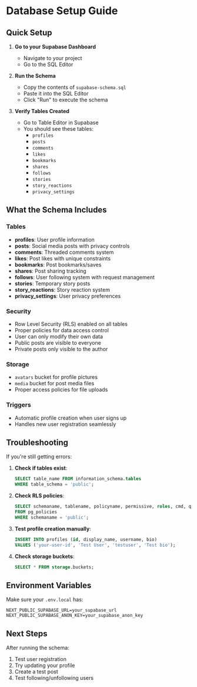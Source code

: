 # Database Setup Guide

## Quick Setup

1. **Go to your Supabase Dashboard**
   - Navigate to your project
   - Go to the SQL Editor

2. **Run the Schema**
   - Copy the contents of `supabase-schema.sql`
   - Paste it into the SQL Editor
   - Click "Run" to execute the schema

3. **Verify Tables Created**
   - Go to Table Editor in Supabase
   - You should see these tables:
     - `profiles`
     - `posts`
     - `comments`
     - `likes`
     - `bookmarks`
     - `shares`
     - `follows`
     - `stories`
     - `story_reactions`
     - `privacy_settings`

## What the Schema Includes

### Tables
- **profiles**: User profile information
- **posts**: Social media posts with privacy controls
- **comments**: Threaded comments system
- **likes**: Post likes with unique constraints
- **bookmarks**: Post bookmarks/saves
- **shares**: Post sharing tracking
- **follows**: User following system with request management
- **stories**: Temporary story posts
- **story_reactions**: Story reaction system
- **privacy_settings**: User privacy preferences

### Security
- Row Level Security (RLS) enabled on all tables
- Proper policies for data access control
- User can only modify their own data
- Public posts are visible to everyone
- Private posts only visible to the author

### Storage
- `avatars` bucket for profile pictures
- `media` bucket for post media files
- Proper access policies for file uploads

### Triggers
- Automatic profile creation when user signs up
- Handles new user registration seamlessly

## Troubleshooting

If you're still getting errors:

1. **Check if tables exist**:
   ```sql
   SELECT table_name FROM information_schema.tables 
   WHERE table_schema = 'public';
   ```

2. **Check RLS policies**:
   ```sql
   SELECT schemaname, tablename, policyname, permissive, roles, cmd, qual 
   FROM pg_policies 
   WHERE schemaname = 'public';
   ```

3. **Test profile creation manually**:
   ```sql
   INSERT INTO profiles (id, display_name, username, bio) 
   VALUES ('your-user-id', 'Test User', 'testuser', 'Test bio');
   ```

4. **Check storage buckets**:
   ```sql
   SELECT * FROM storage.buckets;
   ```

## Environment Variables

Make sure your `.env.local` has:
```env
NEXT_PUBLIC_SUPABASE_URL=your_supabase_url
NEXT_PUBLIC_SUPABASE_ANON_KEY=your_supabase_anon_key
```

## Next Steps

After running the schema:
1. Test user registration
2. Try updating your profile
3. Create a test post
4. Test following/unfollowing users

